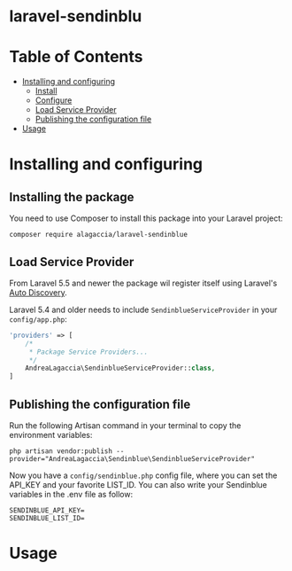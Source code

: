 # laravel-sendinblu

# Table of Contents
- [Installing and configuring](#installing-and-configuring)
    - [Install](#install)
    - [Configure](#configure)
    - [Load Service Provider](#service-provider)
    - [Publishing the configuration file](#config-publish)
- [Usage](#usage)

# <a id="installing-and-configuring"></a> Installing and configuring
## <a id="install"></a> Installing the package
You need to use Composer to install this package into your Laravel project:
```
composer require alagaccia/laravel-sendinblue
```

## <a id="service-provider"></a> Load Service Provider
From Laravel 5.5 and newer the package wil register itself using Laravel's [Auto Discovery](https://laravel.com/docs/5.5/packages#package-discovery).

Laravel 5.4 and older needs to include `SendinblueServiceProvider` in your `config/app.php`:
```php
'providers' => [
    /*
     * Package Service Providers...
     */
    AndreaLagaccia\SendinblueServiceProvider::class,
]
```

## <a name="config-publish"></a> Publishing the configuration file
Run the following Artisan command in your terminal to copy the environment variables:
```
php artisan vendor:publish --provider="AndreaLagaccia\Sendinblue\SendinblueServiceProvider"
```
Now you have a `config/sendinblue.php` config file, where you can set the API_KEY and your favorite LIST_ID.
You can also write your Sendinblue variables in the .env file as follow:
```
SENDINBLUE_API_KEY=
SENDINBLUE_LIST_ID=
```

# <a id="usage"></a>  Usage
